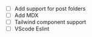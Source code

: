 - [ ] Add support for post folders
- [ ] Add MDX
- [ ] Tailwind component support
- [ ] VScode Eslint

